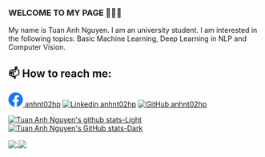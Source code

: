 ### WELCOME TO MY PAGE 👋👋👋
My name is Tuan Anh Nguyen. I am an university student. I am interested in the following topics: Basic Machine Learning, Deep Learning in NLP and Computer Vision.

## 📫 How to reach me: 

[![Facebook](https://github.com/anhnt02hp/anhnt02hp/blob/main/facebook-logo.png) anhnt02hp](https://www.facebook.com/anhnt02)  [![Linkedin](https://i.stack.imgur.com/gVE0j.png) anhnt02hp](https://www.linkedin.com/in/anhnt02hp/)  [![GitHub](https://i.stack.imgur.com/tskMh.png) anhnt02hp](https://github.com/anhnt02hp)  


[![Tuan Anh Nguyen's github stats-Light](https://github-readme-stats.vercel.app/api?username=anhnt02hp&show_icons=true&theme=shadow_green&hide=contribs,prs,issues#gh-light-mode-only)](https://github.com/anuraghazra/github-readme-stats#gh-light-mode-only)
[![Tuan Anh Nguyen's GitHub stats-Dark](https://github-readme-stats.vercel.app/api?username=anhnt02hp&show_icons=true&theme=vue-dark&hide=contribs,prs,issues#gh-dark-mode-only)](https://github.com/anuraghazra/github-readme-stats#gh-dark-mode-only)

  <!-- 1st Repository`  -->
<a href="https://github.com/anhnt02hp/CS229-Fall2018-FullCourse#gh-light-mode-only">
  <!-- Change the `github-readme-stats.anuraghazra1.vercel.app` to `github-readme-stats.vercel.app`  -->
  <img align="center" src="https://github-readme-stats.anuraghazra1.vercel.app/api/pin/?username=anhnt02hp&repo=CS229-Fall2018-FullCourse&theme=swift&icon_color=f05237&title_color=000000&text_color=504B38&border_color=000000" />
</a>    
<a href="https://github.com/anhnt02hp/CS229-Fall2018-FullCourse#gh-dark-mode-only">
  <!-- Change the `github-readme-stats.anuraghazra1.vercel.app` to `github-readme-stats.vercel.app`  -->
  <img align="center" src="https://github-readme-stats.anuraghazra1.vercel.app/api/pin/?username=anhnt02hp&repo=CS229-Fall2018-FullCourse&theme=nord&title_color=bddfff" />
</a>

  <!-- 2nd Repository`  -->

